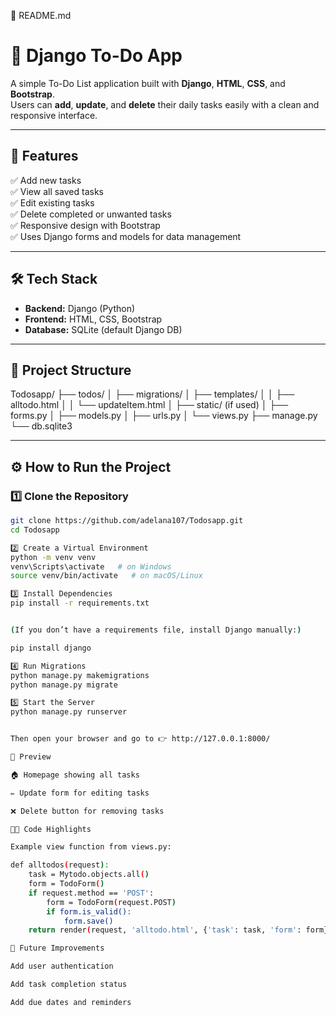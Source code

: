 📝 README.md
# 🧾 Django To-Do App

A simple To-Do List application built with **Django**, **HTML**, **CSS**, and **Bootstrap**.  
Users can **add**, **update**, and **delete** their daily tasks easily with a clean and responsive interface.

---

## 🚀 Features

✅ Add new tasks  
✅ View all saved tasks  
✅ Edit existing tasks  
✅ Delete completed or unwanted tasks  
✅ Responsive design with Bootstrap  
✅ Uses Django forms and models for data management

---

## 🛠️ Tech Stack

- **Backend:** Django (Python)
- **Frontend:** HTML, CSS, Bootstrap
- **Database:** SQLite (default Django DB)

---

## 📂 Project Structure



Todosapp/
├── todos/
│ ├── migrations/
│ ├── templates/
│ │ ├── alltodo.html
│ │ └── updateItem.html
│ ├── static/ (if used)
│ ├── forms.py
│ ├── models.py
│ ├── urls.py
│ └── views.py
├── manage.py
└── db.sqlite3


---

## ⚙️ How to Run the Project

### 1️⃣ Clone the Repository
```bash
git clone https://github.com/adelana107/Todosapp.git
cd Todosapp

2️⃣ Create a Virtual Environment
python -m venv venv
venv\Scripts\activate   # on Windows
source venv/bin/activate   # on macOS/Linux

3️⃣ Install Dependencies
pip install -r requirements.txt


(If you don’t have a requirements file, install Django manually:)

pip install django

4️⃣ Run Migrations
python manage.py makemigrations
python manage.py migrate

5️⃣ Start the Server
python manage.py runserver


Then open your browser and go to 👉 http://127.0.0.1:8000/

📸 Preview

🏠 Homepage showing all tasks

✏️ Update form for editing tasks

❌ Delete button for removing tasks

🧑‍💻 Code Highlights

Example view function from views.py:

def alltodos(request):
    task = Mytodo.objects.all()
    form = TodoForm()
    if request.method == 'POST':
        form = TodoForm(request.POST)
        if form.is_valid():
            form.save()
    return render(request, 'alltodo.html', {'task': task, 'form': form})

🧱 Future Improvements

Add user authentication

Add task completion status

Add due dates and reminders
